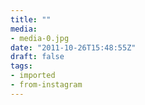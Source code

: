 ```yaml
---
title: ""
media:
- media-0.jpg
date: "2011-10-26T15:48:55Z"
draft: false
tags:
- imported
- from-instagram
---
```


